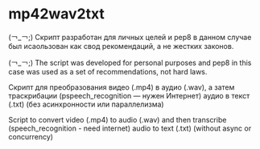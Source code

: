 # mp42wav2txt

(￢_￢;) Скрипт разработан для личных целей и pep8 в данном случае был исаользован как свод рекомендаций, а не жестких законов.  

(￢_￢;) The script was developed for personal purposes and pep8 in this case was used as a set of recommendations, not hard laws. 




Скрипт для преобразования видео (.mp4) в аудио (.wav), а затем траскрибации (рspeech_recognition — нужен Интернет) аудио в текст (.txt) (без асинхронности или параллелизма)

Script to convert video (.mp4) to audio (.wav) and then transcribe (speech_recognition - need internet) audio to text (.txt) (without async or concurrency)
